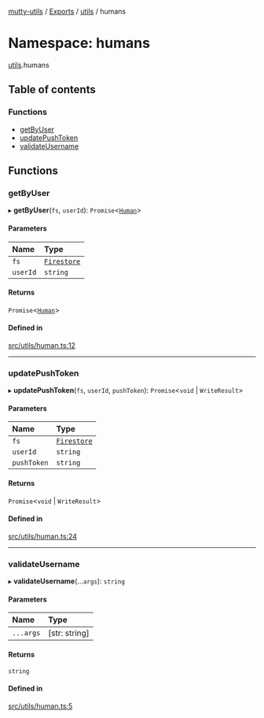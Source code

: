 [mutty-utils](../README.md) / [Exports](../modules.md) / [utils](utils.md) / humans

# Namespace: humans

[utils](utils.md).humans

## Table of contents

### Functions

- [getByUser](utils.humans.md#getbyuser)
- [updatePushToken](utils.humans.md#updatepushtoken)
- [validateUsername](utils.humans.md#validateusername)

## Functions

### getByUser

▸ **getByUser**(`fs`, `userId`): `Promise`<[`Human`](../interfaces/Human.md)\>

#### Parameters

| Name | Type |
| :------ | :------ |
| `fs` | [`Firestore`](../modules.md#firestore) |
| `userId` | `string` |

#### Returns

`Promise`<[`Human`](../interfaces/Human.md)\>

#### Defined in

[src/utils/human.ts:12](https://github.com/jonlaing/mutty-utils/blob/c9372b5/src/utils/human.ts#L12)

___

### updatePushToken

▸ **updatePushToken**(`fs`, `userId`, `pushToken`): `Promise`<`void` \| `WriteResult`\>

#### Parameters

| Name | Type |
| :------ | :------ |
| `fs` | [`Firestore`](../modules.md#firestore) |
| `userId` | `string` |
| `pushToken` | `string` |

#### Returns

`Promise`<`void` \| `WriteResult`\>

#### Defined in

[src/utils/human.ts:24](https://github.com/jonlaing/mutty-utils/blob/c9372b5/src/utils/human.ts#L24)

___

### validateUsername

▸ **validateUsername**(...`args`): `string`

#### Parameters

| Name | Type |
| :------ | :------ |
| `...args` | [str: string] |

#### Returns

`string`

#### Defined in

[src/utils/human.ts:5](https://github.com/jonlaing/mutty-utils/blob/c9372b5/src/utils/human.ts#L5)
